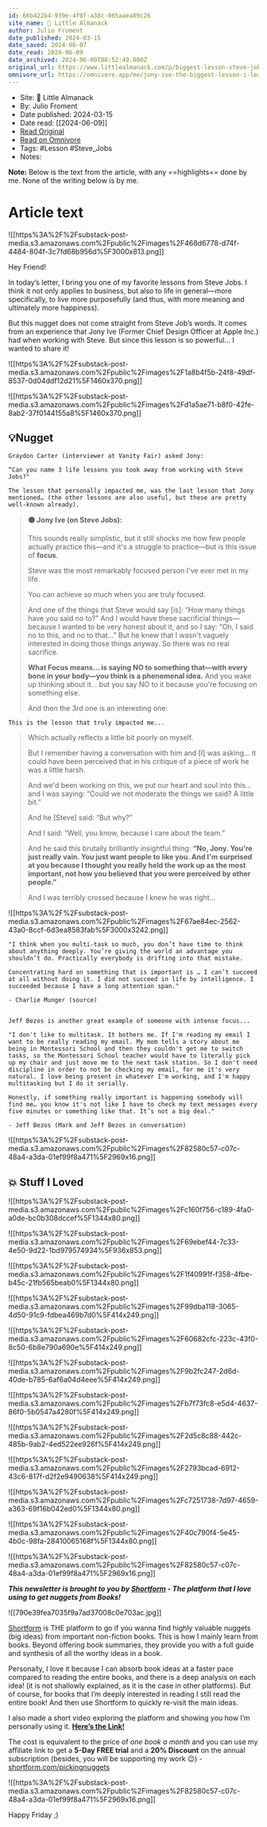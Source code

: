 ```yaml
---
id: 66b422b4-939e-4f0f-a38c-065aaea89c26
site_name: 📙 Little Almanack
author: Julio Froment
date_published: 2024-03-15
date_saved: 2024-06-07
date_read: 2024-06-09
date_archived: 2024-06-09T08:52:49.000Z
original_url: https://www.littlealmanack.com/p/biggest-lesson-steve-jobs
omnivore_url: https://omnivore.app/me/jony-ive-the-biggest-lesson-i-learned-from-steve-jobs-18ff1673a74
---
```


 - Site: 📙 Little Almanack
 - By: Julio Froment
 - Date published: 2024-03-15
 - Date read: [[2024-06-09]]
 - [Read Original](https://www.littlealmanack.com/p/biggest-lesson-steve-jobs)
 - [Read on Omnivore](https://omnivore.app/me/jony-ive-the-biggest-lesson-i-learned-from-steve-jobs-18ff1673a74)
 - Tags:  #Lesson  #Steve_Jobs 
 - Notes: 

**Note:** Below is the text from the article, with any ==highlights== done by me. None of the writing below is by me.

# Article text
![[https%3A%2F%2Fsubstack-post-media.s3.amazonaws.com%2Fpublic%2Fimages%2F468d6778-d74f-4484-804f-3c7fd68b956d%5F3000x813.png]]

Hey Friend!

In today’s letter, I bring you one of my favorite lessons from Steve Jobs. I think it not only applies to business, but also to life in general—more specifically, to live more purposefully (and thus, with more meaning and ultimately more happiness).

But this nugget does not come straight from Steve Job’s words. It comes from an experience that Jony Ive (Former Chief Design Officer at Apple Inc.) had when working with Steve. But since this lesson is so powerful… I wanted to share it!

![[https%3A%2F%2Fsubstack-post-media.s3.amazonaws.com%2Fpublic%2Fimages%2F1a8b4f5b-24f8-49df-8537-0d04ddf12d21%5F1460x370.png]]

![[https%3A%2F%2Fsubstack-post-media.s3.amazonaws.com%2Fpublic%2Fimages%2Fd1a5ae71-b8f0-42fe-8ab2-37f0144155a8%5F1460x370.png]]

## 💡Nugget

```smalltalk
Graydon Carter (interviewer at Vanity Fair) asked Jony:

“Can you name 3 life lessons you took away from working with Steve Jobs?"

The lesson that personally impacted me, was the last lesson that Jony mentioned… (the other lessons are also useful, but these are pretty well-known already).
```

> **🟠 Jony Ive (on Steve Jobs):**
> 
> This sounds really simplistic, but it still shocks me how few people actually practice this—and it's a struggle to practice—but is this issue of **focus**. 
> 
> Steve was the most remarkably focused person I've ever met in my life.
> 
> You can achieve so much when you are truly focused.
> 
> And one of the things that Steve would say \[is\]: “How many things have you said no to?” And I would have these sacrificial things—because I wanted to be very honest about it, and so I say: “Oh, I said no to this, and no to that…” But he knew that I wasn't vaguely interested in doing those things anyway. So there was no real sacrifice.
> 
> **What Focus means… is saying NO to something that—with every bone in your body—you think is a phenomenal idea.** And you wake up thinking about it… but you say NO to it because you're focusing on something else.
> 
> And then the 3rd one is an interesting one:

```applescript
This is the lesson that truly impacted me...
```

> Which actually reflects a little bit poorly on myself.
> 
> But I remember having a conversation with him and \[I\] was asking… it could have been perceived that in his critique of a piece of work he was a little harsh. 
> 
> And we'd been working on this, we put our heart and soul into this… and I was saying: “Could we not moderate the things we said? A little bit.”
> 
> And he \[Steve\] said: “But why?”
> 
> And I said: “Well, you know, because I care about the team.”
> 
> And he said this brutally brilliantly insightful thing: **“No, Jony. You're just really vain. You just want people to like you. And I'm surprised at you because I thought you really held the work up as the most important, not how you believed that you were perceived by other people.”**
> 
> And I was terribly crossed because I knew he was right…

![[https%3A%2F%2Fsubstack-post-media.s3.amazonaws.com%2Fpublic%2Fimages%2F67ae84ec-2562-43a0-8ccf-6d3ea8583fab%5F3000x3242.png]]

```smalltalk
"I think when you multi-task so much, you don’t have time to think about anything deeply. You’re giving the world an advantage you shouldn’t do. Practically everybody is drifting into that mistake.

Concentrating hard on something that is important is … I can’t succeed at all without doing it. I did not succeed in life by intelligence. I succeeded because I have a long attention span."

- Charlie Munger (source)


Jeff Bezos is another great example of someone with intense focus...

"I don't like to multitask. It bothers me. If I'm reading my email I want to be really reading my email. My mom tells a story about me being in Montessori School and then they couldn't get me to switch tasks, so the Montessori School teacher would have to literally pick up my chair and just move me to the next task station. So I don't need discipline in order to not be checking my email, for me it's very natural. I love being present in whatever I'm working, and I'm happy multitasking but I do it serially.

Honestly, if something really important is happening somebody will find me… you know it's not like I have to check my text messages every five minutes or something like that. It’s not a big deal."

- Jeff Bezos (Mark and Jeff Bezos in conversation)
```

![[https%3A%2F%2Fsubstack-post-media.s3.amazonaws.com%2Fpublic%2Fimages%2F82580c57-c07c-48a4-a3da-01ef99f8a471%5F2969x16.png]]

## **💥 Stuff I Loved**

![[https%3A%2F%2Fsubstack-post-media.s3.amazonaws.com%2Fpublic%2Fimages%2Fc160f756-c189-4fa0-a0de-bc0b308dccef%5F1344x80.png]]

![[https%3A%2F%2Fsubstack-post-media.s3.amazonaws.com%2Fpublic%2Fimages%2F69ebef44-7c33-4e50-9d22-1bd979574934%5F936x853.png]]

![[https%3A%2F%2Fsubstack-post-media.s3.amazonaws.com%2Fpublic%2Fimages%2F1f40991f-f358-4fbe-b45c-21fb565beab0%5F1344x80.png]]

![[https%3A%2F%2Fsubstack-post-media.s3.amazonaws.com%2Fpublic%2Fimages%2F99dba118-3065-4d50-91c9-fdbea469b7d0%5F414x249.png]]

![[https%3A%2F%2Fsubstack-post-media.s3.amazonaws.com%2Fpublic%2Fimages%2F60682cfc-223c-43f0-8c50-6b8e790a690e%5F414x249.png]]

![[https%3A%2F%2Fsubstack-post-media.s3.amazonaws.com%2Fpublic%2Fimages%2F9b2fc247-2d6d-40de-b785-6af6a04d4eee%5F414x249.png]]

![[https%3A%2F%2Fsubstack-post-media.s3.amazonaws.com%2Fpublic%2Fimages%2Fb7f73fc8-e5d4-4637-86f0-5b0547a4280f%5F414x249.png]]

![[https%3A%2F%2Fsubstack-post-media.s3.amazonaws.com%2Fpublic%2Fimages%2F2d5c8c88-442c-485b-9ab2-4ed522ee926f%5F414x249.png]]

![[https%3A%2F%2Fsubstack-post-media.s3.amazonaws.com%2Fpublic%2Fimages%2F2793bcad-6912-43c6-817f-d2f2e9490638%5F414x249.png]]

![[https%3A%2F%2Fsubstack-post-media.s3.amazonaws.com%2Fpublic%2Fimages%2Fc7251738-7d97-4659-a363-69f16b042ed0%5F1344x80.png]]

![[https%3A%2F%2Fsubstack-post-media.s3.amazonaws.com%2Fpublic%2Fimages%2F40c790f4-5e45-4b0c-98fa-28410065168f%5F1344x80.png]]

![[https%3A%2F%2Fsubstack-post-media.s3.amazonaws.com%2Fpublic%2Fimages%2F82580c57-c07c-48a4-a3da-01ef99f8a471%5F2969x16.png]]

_**This newsletter is brought to you by [Shortform](http://shortform.com/pickingnuggets?utm%5Fcampaign=Fresh%20Nuggets&utm%5Fmedium=email&utm%5Fsource=Revue%20newsletter) \- The platform that I love using to get nuggets from Books!**_

![[790e39fea7035f9a7ad37008c0e703ac.jpg]]

[Shortform](http://shortform.com/pickingnuggets?utm%5Fcampaign=Fresh%20Nuggets&utm%5Fmedium=email&utm%5Fsource=Revue%20newsletter) is THE platform to go if you wanna find highly valuable nuggets (big ideas) from important non-fiction books. This is how I mainly learn from books. Beyond offering book summaries, they provide you with a full guide and synthesis of all the worthy ideas in a book.

Personally, I love it because I can absorb book ideas at a faster pace compared to reading the entire books, and there is a deep analysis on each idea! (it is not shallowly explained, as it is the case in other platforms). But of course, for books that I’m deeply interested in reading I still read the entire book! And then use Shortform to quickly re-visit the main ideas.

I also made a short video exploring the platform and showing you how I’m personally using it. **[Here’s the Link!](https://www.youtube.com/watch?v=dkeu6qrITao&ab%5Fchannel=PickingNuggets)**

The cost is equivalent to the price of _one book a month_ and you can use my affiliate link to get a **5-Day FREE trial** and a **20% Discount** on the annual subscription (besides, you will be supporting my work 😉) - [shortform.com/pickingnuggets](http://shortform.com/pickingnuggets?utm%5Fcampaign=Fresh%20Nuggets&utm%5Fmedium=email&utm%5Fsource=Revue%20newsletter)

![[https%3A%2F%2Fsubstack-post-media.s3.amazonaws.com%2Fpublic%2Fimages%2F82580c57-c07c-48a4-a3da-01ef99f8a471%5F2969x16.png]]

Happy Friday ;)

